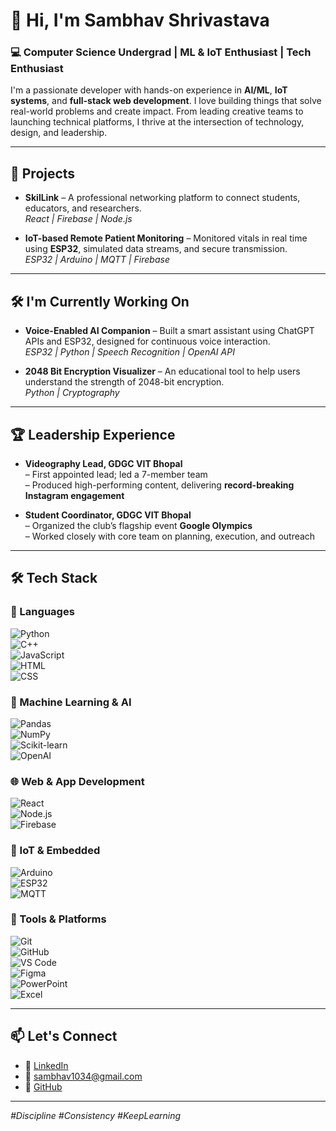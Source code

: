 # 👋 Hi, I'm Sambhav Shrivastava

### 💻 Computer Science Undergrad | ML & IoT Enthusiast | Tech Enthusiast

I'm a passionate developer with hands-on experience in **AI/ML**, **IoT systems**, and **full-stack web development**. I love building things that solve real-world problems and create impact. From leading creative teams to launching technical platforms, I thrive at the intersection of technology, design, and leadership.

---

## 🚀 Projects

- **SkilLink** – A professional networking platform to connect students, educators, and researchers.  
  _React | Firebase | Node.js_

- **IoT-based Remote Patient Monitoring** – Monitored vitals in real time using **ESP32**, simulated data streams, and secure transmission.  
  _ESP32 | Arduino | MQTT | Firebase_

---

## 🛠️ I'm Currently Working On

- **Voice-Enabled AI Companion** – Built a smart assistant using ChatGPT APIs and ESP32, designed for continuous voice interaction.  
  _ESP32 | Python | Speech Recognition | OpenAI API_

- **2048 Bit Encryption Visualizer** – An educational tool to help users understand the strength of 2048-bit encryption.  
  _Python | Cryptography_

---

## 🏆 Leadership Experience

- **Videography Lead, GDGC VIT Bhopal**  
  – First appointed lead; led a 7-member team  
  – Produced high-performing content, delivering **record-breaking Instagram engagement**

- **Student Coordinator, GDGC VIT Bhopal**  
  – Organized the club’s flagship event **Google Olympics**  
  – Worked closely with core team on planning, execution, and outreach

---

## 🛠️ Tech Stack

### 🚀 Languages  
![Python](https://img.shields.io/badge/Python-3670A0?style=for-the-badge&logo=python&logoColor=white)  
![C++](https://img.shields.io/badge/C++-00599C?style=for-the-badge&logo=c%2b%2b&logoColor=white)  
![JavaScript](https://img.shields.io/badge/JavaScript-F7DF1E?style=for-the-badge&logo=javascript&logoColor=black)  
![HTML](https://img.shields.io/badge/HTML5-E34F26?style=for-the-badge&logo=html5&logoColor=white)  
![CSS](https://img.shields.io/badge/CSS3-1572B6?style=for-the-badge&logo=css3&logoColor=white)

### 🧠 Machine Learning & AI  
![Pandas](https://img.shields.io/badge/Pandas-150458?style=for-the-badge&logo=pandas&logoColor=white)  
![NumPy](https://img.shields.io/badge/NumPy-013243?style=for-the-badge&logo=numpy&logoColor=white)  
![Scikit-learn](https://img.shields.io/badge/scikit--learn-F7931E?style=for-the-badge&logo=scikit-learn&logoColor=white)  
![OpenAI](https://img.shields.io/badge/OpenAI-000000?style=for-the-badge&logo=openai&logoColor=white)

### 🌐 Web & App Development  
![React](https://img.shields.io/badge/React-20232A?style=for-the-badge&logo=react&logoColor=61DAFB)  
![Node.js](https://img.shields.io/badge/Node.js-339933?style=for-the-badge&logo=nodedotjs&logoColor=white)  
![Firebase](https://img.shields.io/badge/Firebase-FFCA28?style=for-the-badge&logo=firebase&logoColor=black)

### 📡 IoT & Embedded  
![Arduino](https://img.shields.io/badge/Arduino-00979D?style=for-the-badge&logo=arduino&logoColor=white)  
![ESP32](https://img.shields.io/badge/ESP32-3C3C3C?style=for-the-badge&logo=espressif&logoColor=white)  
![MQTT](https://img.shields.io/badge/MQTT-660066?style=for-the-badge&logo=emqtt&logoColor=white)

### 🔧 Tools & Platforms  
![Git](https://img.shields.io/badge/Git-F05032?style=for-the-badge&logo=git&logoColor=white)  
![GitHub](https://img.shields.io/badge/GitHub-181717?style=for-the-badge&logo=github&logoColor=white)  
![VS Code](https://img.shields.io/badge/VS_Code-007ACC?style=for-the-badge&logo=visual-studio-code&logoColor=white)  
![Figma](https://img.shields.io/badge/Figma-F24E1E?style=for-the-badge&logo=figma&logoColor=white)  
![PowerPoint](https://img.shields.io/badge/PowerPoint-D24726?style=for-the-badge&logo=microsoft-powerpoint&logoColor=white)  
![Excel](https://img.shields.io/badge/Excel-217346?style=for-the-badge&logo=microsoft-excel&logoColor=white)

---

## 📫 Let's Connect
- 💼 [LinkedIn](https://www.linkedin.com/in/sambhav-shrivastava-079a17289)  
- 📧 sambhav1034@gmail.com  
- 📂 [GitHub](https://github.com/samSh10)

---

_#Discipline #Consistency #KeepLearning_
